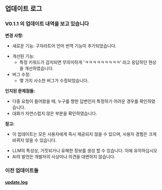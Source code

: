 ## 업데이트 로그

### V0.1.1 의 업데이트 내역을 보고 있습니다

**변경 사항:**

- 새로운 기능: 구자라트어 언어 번역 기능이 추가되었습니다.

* 개선된 기능:
  - 특정 키워드가 감지되면 무의미하게 'ㅋㅋㅋㅋㅋㅋㅋㅋㅋ' 라고 응답하던 현상을 개선하였습니다.
* 버그 수정:
  - 몇 가지 사소한 버그가 수정되었습니다.

**인지된 문제점들:**

- 다중 요청이 들어왔을 때, 누구를 향한 답변인지 특정하기 어려운 경우를 확인하였습니다.
- 대화가 자연스럽지 않은 부분을 확인하였습니다.

**참고:**

- 이 업데이트는 모든 사용자에게 즉시 제공되지 않을 수 있으며, 사용자 경험은 크게 바뀌지 않을 수 있습니다.

* LLM의 특성상, 거짓되거나 유해한 정보를 생성 할 수 있습니다. 이에 유의하십시오
* AI의 발언은 개발자의 사상이나 의견을 대변하지 않습니다.

### 이전 업데이트들

#### [update.log](./updates)
